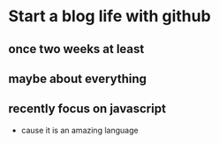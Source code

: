 Start a blog life with github
=====================

## once two weeks at least

## maybe about everything

## recently focus on javascript
- cause it is an amazing language
